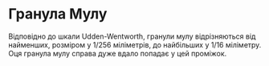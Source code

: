# Гранула Мулу

Відповідно до шкали Udden-Wentworth, гранули мулу відрізняються від найменших,
розміром у 1/256 міліметрів, до найбільших у 1/16 міліметру. Оця гранула мулу
справа дуже вдало попадає у цей проміжок.
